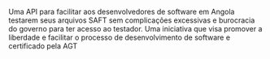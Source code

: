 Uma API para facilitar aos desenvolvedores de software em Angola testarem seus arquivos SAFT sem complicações excessivas e burocracia do governo para ter acesso ao testador. Uma iniciativa que visa promover a liberdade e facilitar o processo de desenvolvimento de software e certificado pela AGT
